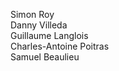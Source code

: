 Simon Roy
<br>
Danny Villeda
<br>
Guillaume Langlois
<br>
Charles-Antoine Poitras
<br>
Samuel Beaulieu
<br>
